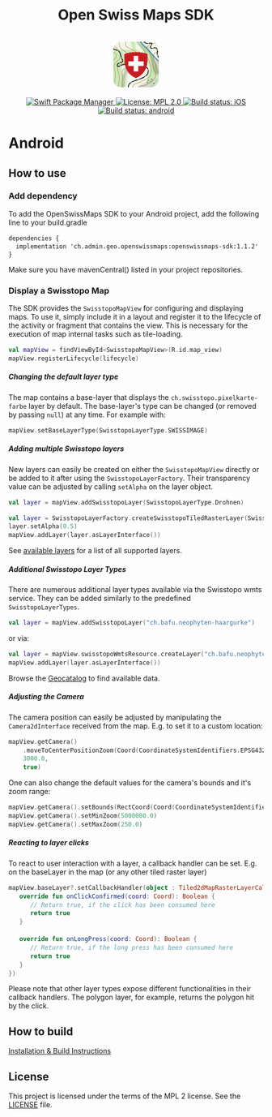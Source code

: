 <h1 align="center">Open Swiss Maps SDK</h1>

<br />

<div align="center">
  <img width="90" height="90" src="../logo.png" />
<br />
<br />
</div>

<div align="center">
    <!-- SPM -->
    <a href="https://github.com/apple/swift-package-manager">
      <img alt="Swift Package Manager"
      src="https://img.shields.io/badge/SPM-%E2%9C%93-brightgreen.svg?style=flat">
    </a>
    <!-- License -->
    <a href="https://github.com/openmobilemaps/maps-core/blob/master/LICENSE">
      <img alt="License: MPL 2.0"
      src="https://img.shields.io/badge/License-MPL%202.0-brightgreen.svg">
    </a>
    <!-- iOS Build -->
    <a href="https://github.com/geoadmin/lib-open-swiss-maps-sdk/actions/workflows/ios.yml">
      <img alt="Build status: iOS"
      src="https://github.com/geoadmin/lib-open-swiss-maps-sdk/actions/workflows/ios.yml/badge.svg">
    </a>
    <!-- android Build -->
    <a href="https://github.com/geoadmin/lib-open-swiss-maps-sdk/actions/workflows/android.yml">
      <img alt="Build status: android"
      src="https://github.com/geoadmin/lib-open-swiss-maps-sdk/actions/workflows/android.yml/badge.svg">
    </a>
</div>



# Android

## How to use

### Add dependency
To add the OpenSwissMaps SDK to your Android project, add the following line to your build.gradle
```
dependencies {
  implementation 'ch.admin.geo.openswissmaps:openswissmaps-sdk:1.1.2'
}
```
Make sure you have mavenCentral() listed in your project repositories. 

### Display a Swisstopo Map

The SDK provides the `SwisstopoMapView` for configuring and displaying maps.  To use it, simply include it in a layout and register it to the lifecycle of the activity or fragment that contains the view. This is necessary for the execution of map internal tasks such as tile-loading.

```Kotlin
val mapView = findViewById<SwisstopoMapView>(R.id.map_view)
mapView.registerLifecycle(lifecycle)
```

##### Changing the default layer type

The map contains a base-layer that displays the `ch.swisstopo.pixelkarte-farbe` layer by default. The base-layer's type can be changed (or removed by passing `null`) at any time. For example with:

```Kotlin
mapView.setBaseLayerType(SwisstopoLayerType.SWISSIMAGE)
```

##### Adding multiple Swisstopo layers

New layers can easily be created on either the `SwisstopoMapView` directly or be added to it after using the `SwisstopoLayerFactory`. Their transparency value can be adjusted by calling `setAlpha` on the layer object.

```Kotlin
val layer = mapView.addSwisstopoLayer(SwisstopoLayerType.Drohnen)
```

 ```Kotlin
val layer = SwisstopoLayerFactory.createSwisstopoTiledRasterLayer(SwisstopoLayerType.DROHNEN, mapView.textureLoader)
layer.setAlpha(0.5)
mapView.addLayer(layer.asLayerInterface())
 ```

 See [available layers](../AVAILABLE_LAYERS.md) for a list of all supported layers.

##### Additional Swisstopo Layer Types

There are numerous additional layer types available via the Swisstopo wmts service. They can be added similarly to the predefined `SwisstopoLayerTypes`.

```Kotlin
val layer = mapView.addSwisstopoLayer("ch.bafu.neophyten-haargurke")
```

or via:

```Kotlin
val layer = mapView.swisstopoWmtsResource.createLayer("ch.bafu.neophyten-haargurke", mapView.textureLoader)
mapView.addLayer(layer.asLayerInterface())
```

Browse the [Geocatalog](https://map.geo.admin.ch) to find available data.

##### Adjusting the Camera

The camera position can easily be adjusted by manipulating the `Camera2dInterface` received from the map. E.g. to set it to a custom location:

```Kotlin
mapView.getCamera()
	.moveToCenterPositionZoom(Coord(CoordinateSystemIdentifiers.EPSG4326(), 8.543912536386152, 47.37623511643675, 0.0), 
	3000.0,
	true)
```

One can also change the default values for the camera's bounds and it's zoom range:

```kotlin
mapView.getCamera().setBounds(RectCoord(Coord(CoordinateSystemIdentifiers.EPSG2056(), 2485071.58, 1299941.79, 0.0), Coord(CoordinateSystemIdentifiers.EPSG2056(), 2828515.82, 1075346.31, 0.0)))
mapView.getCamera().setMinZoom(5000000.0)
mapView.getCamera().setMaxZoom(250.0)
```

##### Reacting to layer clicks

To react to user interaction with a layer, a callback handler can be set. E.g. on the baseLayer in the map (or any other tiled raster layer)

```kotlin
mapView.baseLayer?.setCallbackHandler(object : Tiled2dMapRasterLayerCallbackInterface() {
   override fun onClickConfirmed(coord: Coord): Boolean {
      // Return true, if the click has been consumed here
      return true
   }

   override fun onLongPress(coord: Coord): Boolean {
      // Return true, if the long press has been consumed here
      return true
   }
})
```

Please note that other layer types expose different functionalities in their callback handlers. The polygon layer, for example, returns the polygon hit by the click.

## How to build
[Installation & Build Instructions](docs/install_readme.md)

## License

This project is licensed under the terms of the MPL 2 license. See the [LICENSE](../LICENSE) file.
